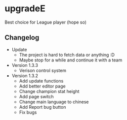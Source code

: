 # upgradeE

Best choice for League player (hope so)

## Changelog

-   Update
    -   The project is hard to fetch data or anything :D
    -   Maybe stop for a while and continue it with a team
-   Version 1.3.3
    -   Verison control system
-   Version 1.3.2
    -   Add update functions
    -   Add better editor page
    -   Change champion stat height
    -   Add page switch
    -   Change main language to chinese  
    -   Add Report bug button
    -   Fix bugs
